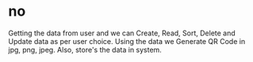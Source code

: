 # no
Getting the data from user and we can Create,
Read, Sort, Delete and Update data as per user
choice. Using the data we Generate QR Code in
jpg, png, jpeg. Also, store's the data in system.

